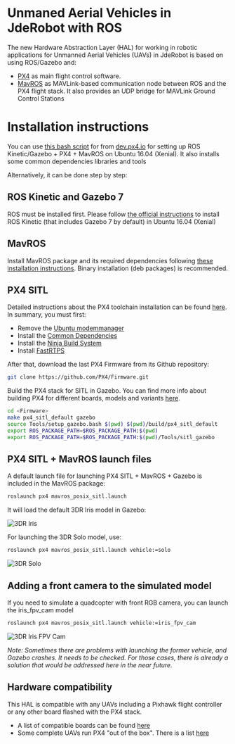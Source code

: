 Unmaned Aerial Vehicles in JdeRobot with ROS
========

The new Hardware Abstraction Layer (HAL) for working in robotic applications for Unmanned Aerial Vehicles (UAVs) in JdeRobot is based on using ROS/Gazebo and:

* [PX4](https://px4.io/) as main flight control software. 
* [MavROS](http://wiki.ros.org/mavros) as MAVLink-based communication node between ROS and the PX4 flight stack. It also provides an UDP bridge for MAVLink Ground Control Stations

# Installation instructions

You can use [this bash script](https://raw.githubusercontent.com/PX4/Devguide/master/build_scripts/ubuntu_sim_ros_gazebo.sh) for from [dev.px4.io](https://dev.px4.io/en/setup/dev_env_linux.html#gazebo-with-ros) for setting up ROS Kinetic/Gazebo + PX4 + MavROS on Ubuntu 16.04 (Xenial). It also installs some common dependencies libraries and tools 

Alternatively, it can be done step by step:

## ROS Kinetic and Gazebo 7

ROS must be installed first. Please follow [the official instructions](http://wiki.ros.org/kinetic/Installation/Ubuntu) to install ROS Kinetic (that includes Gazebo 7 by default) in Ubuntu 16.04 (Xenial)

## MavROS

Install MavROS package and its required dependencies following [these installation instructions](https://github.com/mavlink/mavros/blob/master/mavros/README.md#installation). Binary installation (deb packages) is recommended.

## PX4 SITL

Detailed instructions about the PX4 toolchain installation can be found [here](). In summary, you must first:
* Remove the [Ubuntu modemmanager](https://dev.px4.io/en/setup/dev_env_linux_ubuntu.html#remove-the-modemmanager)
* Install the [Common Dependencies](https://dev.px4.io/en/setup/dev_env_linux_ubuntu.html#common-dependencies)
* Install the [Ninja Build System](https://dev.px4.io/en/setup/dev_env_linux_ubuntu.html#ninja-build-system)
* Install [FastRTPS](https://dev.px4.io/en/setup/dev_env_linux_ubuntu.html#fastrtps-installation)

After that, download the last PX4 Firmware from its Github repository:

```sh
git clone https://github.com/PX4/Firmware.git 
```

Build the PX4 stack for SITL in Gazebo. You can find more info about building PX4 for different boards, models and variants [here](https://dev.px4.io/en/setup/building_px4.html#make_targets). 

```sh
cd <Firmware>
make px4_sitl_default gazebo
source Tools/setup_gazebo.bash $(pwd) $(pwd)/build/px4_sitl_default
export ROS_PACKAGE_PATH=$ROS_PACKAGE_PATH:$(pwd)
export ROS_PACKAGE_PATH=$ROS_PACKAGE_PATH:$(pwd)/Tools/sitl_gazebo
```

## PX4 SITL + MavROS launch files

A default launch file for launching PX4 SITL + MavROS + Gazebo is included in the MavROS package: 

```sh
roslaunch px4 mavros_posix_sitl.launch 
```
It will load the default 3DR Iris model in Gazebo:

![3DR Iris](/images/3DR_Iris.jpg?raw=true)


For launching the 3DR Solo model, use:

```sh
roslaunch px4 mavros_posix_sitl.launch vehicle:=solo 
```

![3DR Solo](/images/3DR_Solo.jpg?raw=true)

## Adding a front camera to the simulated model

If you need to simulate a quadcopter with front RGB camera, you can launch the iris_fpv_cam model 

```sh
roslaunch px4 mavros_posix_sitl.launch vehicle:=iris_fpv_cam
```

![3DR Iris FPV Cam](/images/3DR_Iris_fpvcam.jpg?raw=true)

*Note: Sometimes there are problems with launching the former vehicle, and Gazebo crashes. It needs to be checked.
For those cases, there is already a solution that would be addressed here in the near future.* 

## Hardware compatibility

This HAL is compatible with any UAVs including a Pixhawk flight controller or any other board flashed with the PX4 stack. 

* A list of compatible boards can be found [here](https://docs.px4.io/en/flight_controller/#documented-boards)
* Some complete UAVs run PX4 "out of the box". There is a list [here](https://docs.px4.io/en/complete_vehicles/) 
